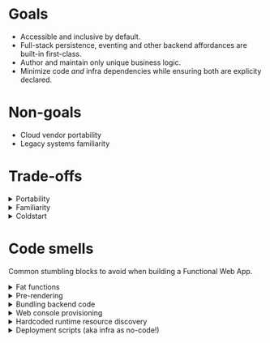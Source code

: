 # Goals

- Accessible and inclusive by default.
- Full-stack persistence, eventing and other backend affordances are built-in first-class.
- Author and maintain only unique business logic.
- Minimize code _and_ infra dependencies while ensuring both are explicity declared.

# Non-goals

<ul>
  <li class=anti-pattern> Cloud vendor portability</li>
  <li class=anti-pattern> Legacy systems familiarity</li>
</ul>

# Trade-offs

<details>
  <summary>Portability</summary> 
  <p>Having a preference for managed services means abdicating some level of control to the upstream vendor. Cloud functions are very early technology and as such are very vendor specific; but cloud functions do have at least one defacto and stable leader today. This is perhaps the most important dependency for the Functional Web App so <a href=/examples>choose your primary cloud vendor with care and intention</a>.</p>
</details>
<details>
  <summary>Familiarity</summary> 
  <p>This is a different way to approach building dynamic web apps. Functional Web Apps eschew traditional architectural metaphors but most notably the concept of a 'server' and 'database server'. This will feel a little weird. But only because having a server is familiar not because it is a necessary abstraction for modelling unique business logic. Traditional database systems cannot cope with the autoscaling nature of cloud functions which leads to issues managing connections. Managed database scale up to meet demand without these challenges.</p>
</details>
<details>
  <summary>Coldstart</summary> 
  <p>Coldstart is directly corelated to function payload size. The larger the function the longer it will take to boot up cold. The rule of thumb is to keep function payloads under 5mb to coldstart sub-second. In practice divvying up an application into single-responsbility discreet functions this upper bound is a generous amount of room. If 1mb is 500 pages of text then this means you have rougly 2500 pages of text to work with _per cloud function_!</p>
</details>

# Code smells

Common stumbling blocks to avoid when building a Functional Web App. 

<details>
  <summary>Fat functions</summary>
  <p>Big functions suffer a worse coldstart and are harder to secure to least-priviledge. Fat functions are often a symptom of the function doing too much, or worse, doing somethign a managed service will do better. A common example is mounting a web server inside a Lambda function that responds to all traffic.</p>
</details>
<details>
  <summary>Pre-rendering</summary>
  <p>Functional Web Apps are dynamic not static. Pre-rendering inert or unchanging content is perfectly acceptable but not appropriate for personalized content or dynamic application functionality. Pre-rendering an app is a nice way of saying most users will see a janky loading spinner before the HTML shifts into the viewport.</p>
</details>
<details>
  <summary>Bundling backend code</summary>
  <p>FWAs are inclusive of all dynamic languages but this practice is only something inherited from front-end JavaScript. Node has two module systems and Deno has one. It is not neccessary to bundle a userland module system for these runtimes and it is undesirable for debugging. Meaningful stack traces with line numbers is crucial for resolving bugs. While it can be possible to get sourcemaps working with backend JS runtimes this will trade-off performance for functionality that is already present by default. Sometimes this can even be cited as a performance boost but the better solution, which does not sacifice debugging, is to author small single-responsbility functions.</p>
</details>
<details>
  <summary>Web console provisioning</summary>
  <p>Humans are notoriously error-prone so relying on manual checklists for provisioning infrastructure is considered poor practice. Instead choose a declarative cloud native deployment tool such as CloudFormation.</p>
</details>
<details>
  <summary>Hardcoded runtime resource discovery</summary>
  <p>FWAs will have cloud infrastructure dependencies to discover at runtime. Examples include database table names, or perhaps an S3 bucket name. If you hardcode these resources the application is no longer determinstic or reproducable.</p>
</details>
<details>
  <summary>Deployment scripts (aka infra as no-code!)</summary>
  <p>While better than clicking around manually in a web console this can lead to non-determinism which means it will be difficult to reproduce and resolve bugs.</p>
</details>

<!--
Tradeoffs. Common objections to Functional Web Apps and how to fix them.

## Coldstart

Functional Web Apps encourage small single-responsbility functions. In practice this means functions should be under 5mb in order to coldstart sub-second. As a final resort most cloud function providers also allow pre-provisioning capacity. 

## Infa as Code (IaC) complexity

Very large declarative manifests can grow unweildly and difficult to test in larger applications. Infrastructure provisioned by imperative languages can be non-determinsitic especially when userland can introduce breaking changes. As with most large complexity problems the solution is to break the problem down into smaller pieces. 

## Specialized database

Managed databases do not always enjoy the standardization, defacto or otherwise, of older systems. This can lead to increased time for developers to ramp up.

## Vendor lock-in

The two primary concerns for vendor lock-in are: unplanned work due to breaking changes, and the vendor raising prices. These are probably not valid concerns for the leading cloud providers but absolutely a realistic concern for smaller niche players.

-->
